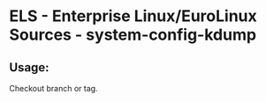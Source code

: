 # ELS - Enterprise Linux/EuroLinux Sources - system-config-kdump 
## Usage:
  Checkout branch or tag.
